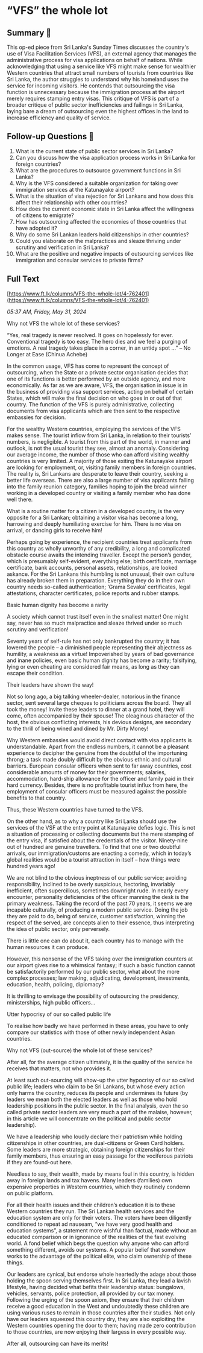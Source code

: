 # “VFS” the whole lot

## Summary 🤖

This op-ed piece from Sri Lanka's Sunday Times discusses the country's use of Visa Facilitation Services (VFS), an external agency that manages the administrative process for visa applications on behalf of nations. While acknowledging that using a service like VFS might make sense for wealthier Western countries that attract small numbers of tourists from countries like Sri Lanka, the author struggles to understand why his homeland uses the service for incoming visitors. He contends that outsourcing the visa function is unnecessary because the immigration process at the airport merely requires stamping entry visas. This critique of VFS is part of a broader critique of public sector inefficiencies and failings in Sri Lanka, laying bare a dream of outsourcing even the highest offices in the land to increase efficiency and quality of service.


## Follow-up Questions 🤖

1. What is the current state of public sector services in Sri Lanka? 
2. Can you discuss how the visa application process works in Sri Lanka for foreign countries?
3. What are the procedures to outsource government functions in Sri Lanka?
4. Why is the VFS considered a suitable organization for taking over immigration services at the Katunayake airport?
5. What is the situation of visa rejection for Sri Lankans and how does this affect their relationship with other countries?
6. How does the current economic state in Sri Lanka affect the willingness of citizens to emigrate?
7. How has outsourcing affected the economies of those countries that have adopted it?
8. Why do some Sri Lankan leaders hold citizenships in other countries?
9. Could you elaborate on the malpractices and sleaze thriving under scrutiny and verification in Sri Lanka?
10. What are the positive and negative impacts of outsourcing services like immigration and consular services to private firms?

## Full Text

[https://www.ft.lk/columns/VFS-the-whole-lot/4-762401](https://www.ft.lk/columns/VFS-the-whole-lot/4-762401)

*05:37 AM, Friday, May 31, 2024*

Why not VFS the whole lot of these services?

“Yes, real tragedy is never resolved. It goes on hopelessly for ever. Conventional tragedy is too easy. The hero dies and we feel a purging of emotions. A real tragedy takes place in a corner, in an untidy spot …” – No Longer at Ease (Chinua Achebe)

In the common usage, VFS has come to represent the concept of outsourcing, when the State or a private sector organisation decides that one of its functions is better performed by an outside agency, and more economically. As far as we are aware, VFS, the organisation in issue is in the business of providing visa support services, acting on behalf of certain States, which will make the final decision on who goes in or out of that country. The function of the VFS is purely administrative, collecting documents from visa applicants which are then sent to the respective embassies for decision.

For the wealthy Western countries, employing the services of the VFS makes sense. The tourist inflow from Sri Lanka, in relation to their tourists’ numbers, is negligible. A tourist from this part of the world, in manner and outlook, is not the usual tourist they see, almost an anomaly. Considering our average income, the number of those who can afford visiting wealthy countries is very limited. A majority of those exiting the Katunayake airport are looking for employment, or, visiting family members in foreign countries. The reality is, Sri Lankans are desperate to leave their country, seeking a better life overseas. There are also a large number of visa applicants falling into the family reunion category, families hoping to join the bread winner working in a developed country or visiting a family member who has done well there.

What is a routine matter for a citizen in a developed country, is the very opposite for a Sri Lankan; obtaining a visitor visa has become a long, harrowing and deeply humiliating exercise for him. There is no visa on arrival, or dancing girls to receive him!

Perhaps going by experience, the recipient countries treat applicants from this country as wholly unworthy of any credibility, a long and complicated obstacle course awaits the intending traveller. Except the person’s gender, which is presumably self-evident, everything else; birth certificate, marriage certificate, bank accounts, personal assets, relationships, are looked askance. For the Sri Lankans this humbling is not unusual, their own culture has already broken them in preparation. Everything they do in their own country needs so-called authentication; ‘Grama Sevaka’ certificates, legal attestations, character certificates, police reports and rubber stamps.

Basic human dignity has become a rarity

A society which cannot trust itself even in the smallest matter! One might say, never has so much malpractice and sleaze thrived under so much scrutiny and verification!

Seventy years of self-rule has not only bankrupted the country; it has lowered the people – a diminished people representing their abjectness as humility, a weakness as a virtue! Impoverished by years of bad governance and inane policies, even basic human dignity has become a rarity; falsifying, lying or even cheating are considered fair means, as long as they can escape their condition.

Their leaders have shown the way!

Not so long ago, a big talking wheeler-dealer, notorious in the finance sector, sent several large cheques to politicians across the board. They all took the money! Invite these leaders to dinner at a grand hotel, they will come, often accompanied by their spouse! The oleaginous character of the host, the obvious conflicting interests, his devious designs, are secondary to the thrill of being wined and dined by Mr. Dirty Money!

Why Western embassies would avoid direct contact with visa applicants is understandable. Apart from the endless numbers, it cannot be a pleasant experience to decipher the genuine from the doubtful of the importuning throng; a task made doubly difficult by the obvious ethnic and cultural barriers. European consular officers when sent to far away countries, cost considerable amounts of money for their governments; salaries, accommodation, hard-ship allowance for the officer and family paid in their hard currency. Besides, there is no profitable tourist influx from here, the employment of consular officers must be measured against the possible benefits to that country.

Thus, these Western countries have turned to the VFS.

On the other hand, as to why a country like Sri Lanka should use the services of the VSF at the entry point at Katunayake defies logic. This is not a situation of processing or collecting documents but the mere stamping of the entry visa, if satisfied about the credentials of the visitor. Ninety-nine out of hundred are genuine travellers. To find that one or two doubtful arrivals, our immigration/customs are enacting a comedy, which in today’s global realities would be a tourist attraction in itself – how things were hundred years ago!

We are not blind to the obvious ineptness of our public service; avoiding responsibility, inclined to be overly suspicious, hectoring, invariably inefficient, often supercilious, sometimes downright rude. In nearly every encounter, personality deficiencies of the officer manning the desk is the primary weakness. Taking the record of the past 70 years, it seems we are incapable culturally, of producing a modern public service. Doing the job they are paid to do, being of service, customer satisfaction, winning the respect of the served, are concepts alien to their essence, thus interpreting the idea of public sector, only perversely.

There is little one can do about it, each country has to manage with the human resources it can produce.

However, this nonsense of the VFS taking over the immigration counters at our airport gives rise to a whimsical fantasy; if such a basic function cannot be satisfactorily performed by our public sector, what about the more complex processes; law making, adjudicating, development, investments, education, health, policing, diplomacy?

It is thrilling to envisage the possibility of outsourcing the presidency, ministerships, high public officers…

Utter hypocrisy of our so called public life

To realise how badly we have performed in these areas, you have to only compare our statistics with those of other newly independent Asian countries.

Why not VFS (out-source) the whole lot of these services?

After all, for the average citizen ultimately, it is the quality of the service he receives that matters, not who provides it.

At least such out-sourcing will show-up the utter hypocrisy of our so called public life; leaders who claim to be Sri Lankans, but whose every action only harms the country, reduces its people and undermines its future (by leaders we mean both the elected leaders as well as those who hold leadership positions in the public sector. In the final analysis, even the so called private sector leaders are very much a part of the malaise, however, in this article we will concentrate on the political and public sector leadership).

We have a leadership who loudly declare their patriotism while holding citizenships in other countries, are dual-citizens or Green Card holders. Some leaders are more strategic, obtaining foreign citizenships for their family members, thus ensuring an easy passage for the vociferous patriots if they are found-out here.

Needless to say, their wealth, made by means foul in this country, is hidden away in foreign lands and tax havens. Many leaders (families) own expensive properties in Western countries, which they routinely condemn on public platform.

For all their health issues and their children’s education it is to these Western countries they run. The Sri Lankan health services and the education system are only for their voters. The voters have been diligently conditioned to repeat ad nauseam, “we have very good health and education systems”, a statement more wishful than factual, made without an educated comparison or in ignorance of the realities of the fast evolving world. A fond belief which begs the question why anyone who can afford something different, avoids our systems. A popular belief that somehow works to the advantage of the political elite, who claim ownership of these things.

Our leaders are cynical, but endorse whole heartedly the adage about those holding the spoon serving themselves first. In Sri Lanka, they lead a lavish lifestyle, having decided what befits their leadership status: bungalows, vehicles, servants, police protection, all provided by our tax money. Following the urging of the spoon axiom, they ensure that their children receive a good education in the West and undoubtedly these children are using various ruses to remain in those countries after their studies. Not only have our leaders squeezed this country dry, they are also exploiting the Western countries opening the door to them; having made zero contribution to those countries, are now enjoying their largess in every possible way.

After all, outsourcing can have its merits!

